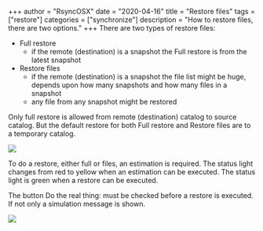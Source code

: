 +++
author = "RsyncOSX"
date = "2020-04-16"
title =  "Restore files"
tags = ["restore"]
categories = ["synchronize"]
description = "How to restore files, there are two options."
+++
There are two types of restore files:
- Full restore
  - if the remote (destination) is a snapshot the Full restore is from the latest snapshot
- Restore files
  - if the remote (destination) is a snapshot the file list might be huge, depends upon how many snapshots and how many files in a snapshot
  - any file from any snapshot might be restored

Only full restore is allowed from remote (destination) catalog to source catalog. But the default restore for both Full restore and Restore files are to a temporary catalog.

![](/images/RsyncOSX/master/restore/restore.png)

To do a restore, either full or files, an estimation is required. The status light changes from red to yellow when an estimation can be executed. The status light is green when a restore can be executed.

The button Do the real thing: must be checked before a restore is executed. If not only a simulation message is shown.

![](/images/RsyncOSX/master/restore/restore2.png)
